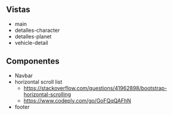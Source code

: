 ## Vistas
- main
- detalles-character
- detalles-planet
- vehicle-detail

## Componentes
- Navbar
- horizontal scroll list
  - https://stackoverflow.com/questions/41962898/bootstrap-horizontal-scrolling
  - https://www.codeply.com/go/GoFQqQAFhN
- footer